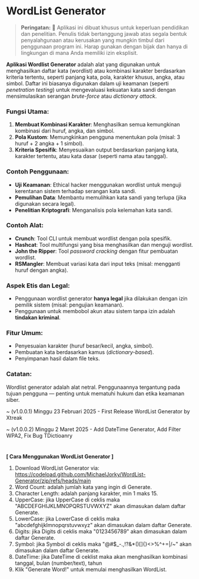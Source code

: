 # WordList Generator

> **Peringatan:** :red_circle: Aplikasi ini dibuat khusus untuk keperluan pendidikan dan penelitian. Penulis tidak bertanggung jawab atas segala bentuk penyalahgunaan atau kerusakan yang mungkin timbul dari penggunaan program ini. Harap gunakan dengan bijak dan hanya di lingkungan di mana Anda memiliki izin eksplisit.

**Aplikasi Wordlist Generator** adalah alat yang digunakan untuk menghasilkan daftar kata (wordlist) atau kombinasi karakter berdasarkan kriteria tertentu, seperti panjang kata, pola, karakter khusus, angka, atau simbol. Daftar ini biasanya digunakan dalam uji keamanan (seperti *penetration testing*) untuk mengevaluasi kekuatan kata sandi dengan mensimulasikan serangan *brute-force* atau *dictionary attack*.

### Fungsi Utama:
1. **Membuat Kombinasi Karakter**: Menghasilkan semua kemungkinan kombinasi dari huruf, angka, dan simbol.
2. **Pola Kustom**: Memungkinkan pengguna menentukan pola (misal: 3 huruf + 2 angka + 1 simbol).
3. **Kriteria Spesifik**: Menyesuaikan output berdasarkan panjang kata, karakter tertentu, atau kata dasar (seperti nama atau tanggal).

### Contoh Penggunaan:
- **Uji Keamanan**: Ethical hacker menggunakan wordlist untuk menguji kerentanan sistem terhadap serangan kata sandi.
- **Pemulihan Data**: Membantu memulihkan kata sandi yang terlupa (jika digunakan secara legal).
- **Penelitian Kriptografi**: Menganalisis pola kelemahan kata sandi.

### Contoh Alat:
- **Crunch**: Tool CLI untuk membuat wordlist dengan pola spesifik.
- **Hashcat**: Tool multifungsi yang bisa menghasilkan dan menguji wordlist.
- **John the Ripper**: Tool *password cracking* dengan fitur pembuatan wordlist.
- **RSMangler**: Membuat variasi kata dari input teks (misal: mengganti huruf dengan angka).

### Aspek Etis dan Legal:
- Penggunaan wordlist generator **hanya legal** jika dilakukan dengan izin pemilik sistem (misal: pengujian keamanan).
- Penggunaan untuk membobol akun atau sistem tanpa izin adalah **tindakan kriminal**.

### Fitur Umum:
- Penyesuaian karakter (huruf besar/kecil, angka, simbol).
- Pembuatan kata berdasarkan kamus (*dictionary-based*).
- Penyimpanan hasil dalam file teks.

### Catatan:
Wordlist generator adalah alat netral. Penggunaannya tergantung pada tujuan pengguna — penting untuk mematuhi hukum dan etika keamanan siber.

~ (v1.0.0.1) Minggu 23 Februari 2025 - First Release WordList Generator by Xtreak

~ (v1.0.0.2) Minggu 2 Maret 2025 - Add DateTime Generator, Add Filter WPA2, Fix Bug TDictioanry

#
<b>[ Cara Menggunakan WordList Generator ]</b>

1. Download WordList Generator via: https://codeload.github.com/MichaelJorky/WordList-Generator/zip/refs/heads/main
2. Word Count: adalah jumlah kata yang ingin di Generate.
3. Character Length: adalah panjang karakter, min 1 maks 15.
4. UpperCase: jika UpperCase di ceklis maka "ABCDEFGHIJKLMNOPQRSTUVWXYZ" akan dimasukan dalam daftar Generate.
5. LowerCase: jika LowerCase di ceklis maka "abcdefghijklmnopqrstuvwxyz" akan dimasukan dalam daftar Generate.
6. Digits: jika Digits di ceklis maka "0123456789" akan dimasukan dalam daftar Generate.
7. Symbol: jika Symbol di ceklis maka "@#$_-.,!?&*()[]{}<>%^+=|\/~" akan dimasukan dalam daftar Generate.
8. DateTime: jika DateTime di ceklist maka akan menghasilkan kombinasi tanggal, bulan (number/text), tahun
9. Klik "Generate Word!" untuk memulai menghasilkan WordList.
